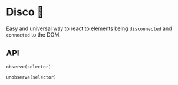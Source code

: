 # Disco 🕺

Easy and universal way to react to elements being `disconnected` and `connected` to the DOM.


## API

`observe(selector)`

`unobserve(selector)`

